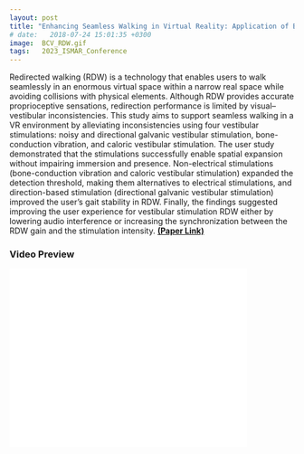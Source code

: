 ```yaml
---
layout: post
title: "Enhancing Seamless Walking in Virtual Reality: Application of Bone-Conduction Vibration in Redirected Walking"
# date:   2018-07-24 15:01:35 +0300
image:  BCV_RDW.gif
tags:   2023_ISMAR_Conference
---
```


Redirected walking (RDW) is a technology that enables users to walk seamlessly in an enormous virtual space within a narrow real space while avoiding collisions with physical elements. Although RDW provides accurate proprioceptive sensations, redirection performance is limited by visual–vestibular inconsistencies. This study aims to support seamless walking in a VR environment by alleviating inconsistencies using four vestibular stimulations: noisy and directional galvanic vestibular stimulation, bone-conduction vibration, and caloric vestibular stimulation. The user study demonstrated that the stimulations successfully enable spatial expansion without impairing immersion and presence. Non-electrical stimulations (bone-conduction vibration and caloric vestibular stimulation) expanded the detection threshold, making them alternatives to electrical stimulations, and direction-based stimulation (directional galvanic vestibular stimulation) improved the user’s gait stability in RDW. Finally, the findings suggested improving the user experience for vestibular stimulation RDW either by lowering audio interference or increasing the synchronization between the RDW gain and the stimulation intensity.
<a href="https://dl.acm.org/doi/abs/10.1145/3544548.3580862"><strong>(Paper Link)</strong></a>

### Video Preview
<iframe width="420" height="315" src="//www.youtube.com/embed/ESgrtTIjj9M" frameborder="0" allowfullscreen="allowfullscreen">&nbsp;</iframe>